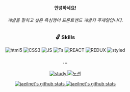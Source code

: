 <!-- ![header](https://capsule-render.vercel.app/api?type=wave&color=auto&height=300&section=header&text=Hello%20Jaeilnet&fontSize=90)

 -->
<h4 align="center"> 안녕하세요! </h4> 
<h6 align="center">개발을 잘하고 싶은 욕심쟁이 프론트엔드 개발자 주재일입니다.</h6>


<div align="center">
<!-- [![Hits](https://hits.seeyoufarm.com/api/count/incr/badge.svg?url=https%3A%2F%2Fgithub.com%2Fjaeilnet&count_bg=%23256EFF&title_bg=%23FF2390&icon=&icon_color=%23E7E7E7&title=Hello_Jaeilnet&edge_flat=false)](https://hits.seeyoufarm.com)
 -->
 
###  :unlock: Skills

<img alt="html5" src ="https://img.shields.io/badge/HTML5-E34F26.svg?&style=flat&logo=HTML5&logoColor=white"/> <img alt="CSS3" src ="https://img.shields.io/badge/CSS3-1572B6.svg?&style=flat&logo=CSS3&logoColor=white"/>
<img alt="JS" src ="https://img.shields.io/badge/JavaScript-F7DF1E.svg?&style=flat&logo=JavaScript&logoColor=white"/>
<img alt="Ts" src ="https://img.shields.io/badge/TypeScript-3178C6.svg?&style=flat&logo=TypeScript&logoColor=white"/>
<img alt="REACT" src ="https://img.shields.io/badge/React-61DAFB.svg?&style=flat&logo=React&logoColor=white"/>
<img alt="REDUX" src ="https://img.shields.io/badge/Redux-764ABC.svg?&style=flat&logo=Redux&logoColor=white"/>
<img alt="styled" src ="https://img.shields.io/badge/styled-components-DB7093.svg?&style=flat&logo=styled-components&logoColor=white"/>
  
  <h4> ... </h4>

  <a href="https://github.com/jaeilnet/study"><img alt="study" src ="https://img.shields.io/badge/TTL-3884FF.svg?&style=flat&logo=GitBook&logoColor=white%link=https://github.com/jaeilnet/study"/>
<img alt="노션" src ="https://img.shields.io/badge/Notion-000000.svg?&style=flat&logo=Notion&logoColor=white"/>

  
<!-- 
### Trophy
![trophy](https://github-profile-trophy.vercel.app/?username=jaeilnet) -->

<!-- ### Git Status -->

![jaeilnet's github stats](https://github-readme-stats.vercel.app/api?username=jaeilnet&show_icons=true)
[![jaeilnet's github stats](https://github-readme-stats.vercel.app/api/top-langs/?username=jaeilnet&show_icons=true&hide_border=true&title_color=004386&icon_color=004386&layout=compact)](https://github.com/jaeilnet)

